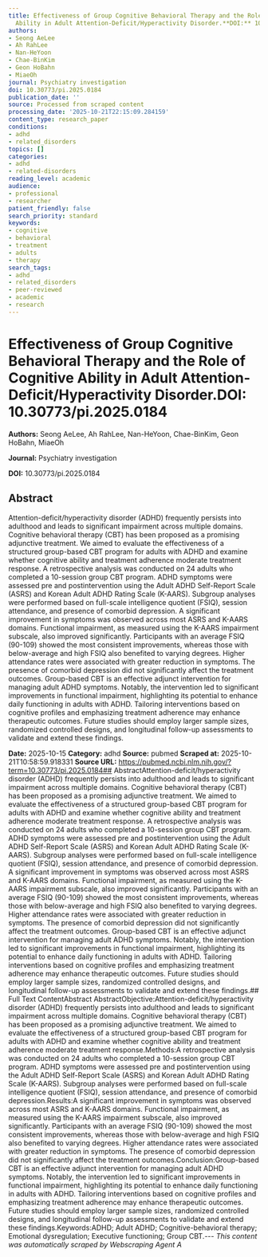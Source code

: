 ```yaml
---
title: Effectiveness of Group Cognitive Behavioral Therapy and the Role of Cognitive
  Ability in Adult Attention-Deficit/Hyperactivity Disorder.**DOI:** 10.30773/pi.2025.0184
authors:
- Seong AeLee
- Ah RahLee
- Nan-HeYoon
- Chae-BinKim
- Geon HoBahn
- MiaeOh
journal: Psychiatry investigation
doi: 10.30773/pi.2025.0184
publication_date: ''
source: Processed from scraped content
processing_date: '2025-10-21T22:15:09.284159'
content_type: research_paper
conditions:
- adhd
- related_disorders
topics: []
categories:
- adhd
- related-disorders
reading_level: academic
audience:
- professional
- researcher
patient_friendly: false
search_priority: standard
keywords:
- cognitive
- behavioral
- treatment
- adults
- therapy
search_tags:
- adhd
- related_disorders
- peer-reviewed
- academic
- research
---
```


# Effectiveness of Group Cognitive Behavioral Therapy and the Role of Cognitive Ability in Adult Attention-Deficit/Hyperactivity Disorder.**DOI:** 10.30773/pi.2025.0184

**Authors:** Seong AeLee, Ah RahLee, Nan-HeYoon, Chae-BinKim, Geon HoBahn, MiaeOh

**Journal:** Psychiatry investigation

**DOI:** 10.30773/pi.2025.0184

## Abstract

Attention-deficit/hyperactivity disorder (ADHD) frequently persists into adulthood and leads to significant impairment across multiple domains. Cognitive behavioral therapy (CBT) has been proposed as a promising adjunctive treatment. We aimed to evaluate the effectiveness of a structured group-based CBT program for adults with ADHD and examine whether cognitive ability and treatment adherence moderate treatment response.
A retrospective analysis was conducted on 24 adults who completed a 10-session group CBT program. ADHD symptoms were assessed pre and postintervention using the Adult ADHD Self-Report Scale (ASRS) and Korean Adult ADHD Rating Scale (K-AARS). Subgroup analyses were performed based on full-scale intelligence quotient (FSIQ), session attendance, and presence of comorbid depression.
A significant improvement in symptoms was observed across most ASRS and K-AARS domains. Functional impairment, as measured using the K-AARS impairment subscale, also improved significantly. Participants with an average FSIQ (90-109) showed the most consistent improvements, whereas those with below-average and high FSIQ also benefited to varying degrees. Higher attendance rates were associated with greater reduction in symptoms. The presence of comorbid depression did not significantly affect the treatment outcomes.
Group-based CBT is an effective adjunct intervention for managing adult ADHD symptoms. Notably, the intervention led to significant improvements in functional impairment, highlighting its potential to enhance daily functioning in adults with ADHD. Tailoring interventions based on cognitive profiles and emphasizing treatment adherence may enhance therapeutic outcomes. Future studies should employ larger sample sizes, randomized controlled designs, and longitudinal follow-up assessments to validate and extend these findings.

**Date:** 2025-10-15
**Category:** adhd
**Source:** pubmed
**Scraped at:** 2025-10-21T10:58:59.918331
**Source URL:** https://pubmed.ncbi.nlm.nih.gov/?term=10.30773/pi.2025.0184## AbstractAttention-deficit/hyperactivity disorder (ADHD) frequently persists into adulthood and leads to significant impairment across multiple domains. Cognitive behavioral therapy (CBT) has been proposed as a promising adjunctive treatment. We aimed to evaluate the effectiveness of a structured group-based CBT program for adults with ADHD and examine whether cognitive ability and treatment adherence moderate treatment response.
A retrospective analysis was conducted on 24 adults who completed a 10-session group CBT program. ADHD symptoms were assessed pre and postintervention using the Adult ADHD Self-Report Scale (ASRS) and Korean Adult ADHD Rating Scale (K-AARS). Subgroup analyses were performed based on full-scale intelligence quotient (FSIQ), session attendance, and presence of comorbid depression.
A significant improvement in symptoms was observed across most ASRS and K-AARS domains. Functional impairment, as measured using the K-AARS impairment subscale, also improved significantly. Participants with an average FSIQ (90-109) showed the most consistent improvements, whereas those with below-average and high FSIQ also benefited to varying degrees. Higher attendance rates were associated with greater reduction in symptoms. The presence of comorbid depression did not significantly affect the treatment outcomes.
Group-based CBT is an effective adjunct intervention for managing adult ADHD symptoms. Notably, the intervention led to significant improvements in functional impairment, highlighting its potential to enhance daily functioning in adults with ADHD. Tailoring interventions based on cognitive profiles and emphasizing treatment adherence may enhance therapeutic outcomes. Future studies should employ larger sample sizes, randomized controlled designs, and longitudinal follow-up assessments to validate and extend these findings.## Full Text ContentAbstract AbstractObjective:Attention-deficit/hyperactivity disorder (ADHD) frequently persists into adulthood and leads to significant impairment across multiple domains. Cognitive behavioral therapy (CBT) has been proposed as a promising adjunctive treatment. We aimed to evaluate the effectiveness of a structured group-based CBT program for adults with ADHD and examine whether cognitive ability and treatment adherence moderate treatment response.Methods:A retrospective analysis was conducted on 24 adults who completed a 10-session group CBT program. ADHD symptoms were assessed pre and postintervention using the Adult ADHD Self-Report Scale (ASRS) and Korean Adult ADHD Rating Scale (K-AARS). Subgroup analyses were performed based on full-scale intelligence quotient (FSIQ), session attendance, and presence of comorbid depression.Results:A significant improvement in symptoms was observed across most ASRS and K-AARS domains. Functional impairment, as measured using the K-AARS impairment subscale, also improved significantly. Participants with an average FSIQ (90-109) showed the most consistent improvements, whereas those with below-average and high FSIQ also benefited to varying degrees. Higher attendance rates were associated with greater reduction in symptoms. The presence of comorbid depression did not significantly affect the treatment outcomes.Conclusion:Group-based CBT is an effective adjunct intervention for managing adult ADHD symptoms. Notably, the intervention led to significant improvements in functional impairment, highlighting its potential to enhance daily functioning in adults with ADHD. Tailoring interventions based on cognitive profiles and emphasizing treatment adherence may enhance therapeutic outcomes. Future studies should employ larger sample sizes, randomized controlled designs, and longitudinal follow-up assessments to validate and extend these findings.Keywords:ADHD; Adult ADHD; Cognitive-behavioral therapy; Emotional dysregulation; Executive functioning; Group CBT.---
*This content was automatically scraped by Webscraping Agent A*